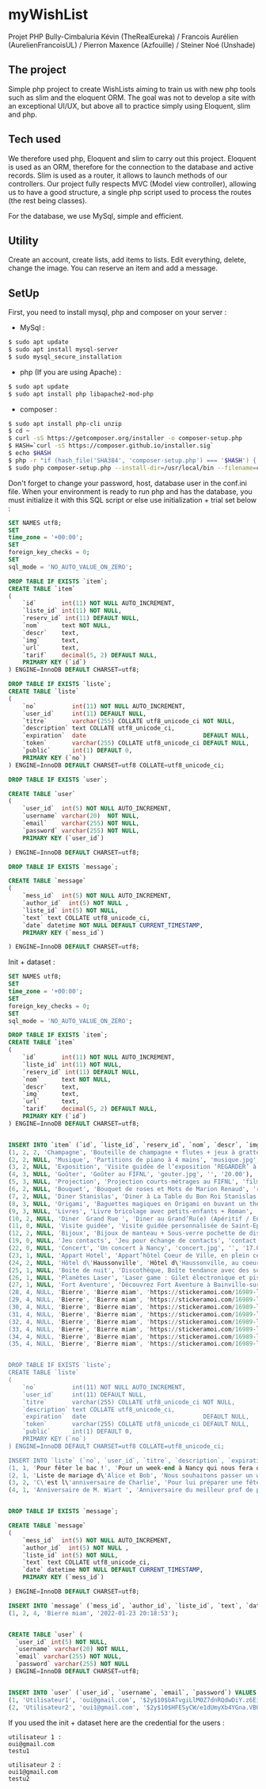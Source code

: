 # myWishList

Projet PHP Bully-Cimbaluria Kévin (TheRealEureka) / Francois Aurélien (AurelienFrancoisUL) / Pierron Maxence (Azfouille) / Steiner Noé (Unshade)

## The project

Simple php project to create WishLists aiming to train us with new php tools such as slim and the eloquent ORM. The goal was not to develop a site with an exceptional UI/UX, but above all to practice simply using Eloquent, slim and php.

## Tech used
We therefore used php, Eloquent and slim to carry out this project. Eloquent is used as an ORM, therefore for the connection to the database and active records. Slim is used as a router, it allows to launch methods of our controllers. Our project fully respects MVC (Model view controller), allowing us to have a good structure, a single php script used to process the routes (the rest being classes).

For the database, we use MySql, simple and efficient.

## Utility

Create an account, create lists, add items to lists. Edit everything, delete, change the image. 
You can reserve an item and add a message. 


## SetUp

First, you need to install mysql, php and composer on your server :

* MySql : 
```bash
$ sudo apt update
$ sudo apt install mysql-server
$ sudo mysql_secure_installation
```

* php (If you are using Apache) :
```bash
$ sudo apt update
$ sudo apt install php libapache2-mod-php
```

* composer :
```bash
$ sudo apt install php-cli unzip
$ cd ~
$ curl -sS https://getcomposer.org/installer -o composer-setup.php
$ HASH=`curl -sS https://composer.github.io/installer.sig`
$ echo $HASH
$ php -r "if (hash_file('SHA384', 'composer-setup.php') === '$HASH') { echo 'Installer verified'; } else { echo 'Installer corrupt'; unlink('composer-setup.php'); } echo PHP_EOL;"
$ sudo php composer-setup.php --install-dir=/usr/local/bin --filename=composer
```
Don't forget to change your password, host, database user in the conf.ini file.
When your environment is ready to run php and has the database, you must initialize it with this SQL script or else use initialization + trial set below :
```sql
SET NAMES utf8;
SET
time_zone = '+00:00';
SET
foreign_key_checks = 0;
SET
sql_mode = 'NO_AUTO_VALUE_ON_ZERO';

DROP TABLE IF EXISTS `item`;
CREATE TABLE `item`
(
    `id`       int(11) NOT NULL AUTO_INCREMENT,
    `liste_id` int(11) NOT NULL,
    `reserv_id` int(11) DEFAULT NULL,
    `nom`      text NOT NULL,
    `descr`    text,
    `img`      text,
    `url`      text,
    `tarif`    decimal(5, 2) DEFAULT NULL,
    PRIMARY KEY (`id`)
) ENGINE=InnoDB DEFAULT CHARSET=utf8;

DROP TABLE IF EXISTS `liste`;
CREATE TABLE `liste`
(
    `no`          int(11) NOT NULL AUTO_INCREMENT,
    `user_id`     int(11) DEFAULT NULL,
    `titre`       varchar(255) COLLATE utf8_unicode_ci NOT NULL,
    `description` text COLLATE utf8_unicode_ci,
    `expiration`  date                                 DEFAULT NULL,
    `token`       varchar(255) COLLATE utf8_unicode_ci DEFAULT NULL,
    `public`      int(1) DEFAULT 0,
    PRIMARY KEY (`no`)
) ENGINE=InnoDB DEFAULT CHARSET=utf8 COLLATE=utf8_unicode_ci;

DROP TABLE IF EXISTS `user`;

CREATE TABLE `user`
(
    `user_id`  int(5) NOT NULL AUTO_INCREMENT,
    `username` varchar(20)  NOT NULL,
    `email`    varchar(255) NOT NULL,
    `password` varchar(255) NOT NULL,
    PRIMARY KEY (`user_id`)

) ENGINE=InnoDB DEFAULT CHARSET=utf8;

DROP TABLE IF EXISTS `message`;

CREATE TABLE `message`
(
    `mess_id`  int(5) NOT NULL AUTO_INCREMENT,
    `author_id`  int(5) NOT NULL ,
    `liste_id` int(5) NOT NULL,
    `text` text COLLATE utf8_unicode_ci,
    `date` datetime NOT NULL DEFAULT CURRENT_TIMESTAMP,
    PRIMARY KEY (`mess_id`)

) ENGINE=InnoDB DEFAULT CHARSET=utf8;


```
Init + dataset :
```sql
SET NAMES utf8;
SET
time_zone = '+00:00';
SET
foreign_key_checks = 0;
SET
sql_mode = 'NO_AUTO_VALUE_ON_ZERO';

DROP TABLE IF EXISTS `item`;
CREATE TABLE `item`
(
    `id`       int(11) NOT NULL AUTO_INCREMENT,
    `liste_id` int(11) NOT NULL,
    `reserv_id` int(11) DEFAULT NULL,
    `nom`      text NOT NULL,
    `descr`    text,
    `img`      text,
    `url`      text,
    `tarif`    decimal(5, 2) DEFAULT NULL,
    PRIMARY KEY (`id`)
) ENGINE=InnoDB DEFAULT CHARSET=utf8;


INSERT INTO `item` (`id`, `liste_id`, `reserv_id`, `nom`, `descr`, `img`, `url`, `tarif`) VALUES
(1, 2, 2, 'Champagne', 'Bouteille de champagne + flutes + jeux à gratter', 'champagne.jpg', '', '20.00'),
(2, 2, NULL, 'Musique', 'Partitions de piano à 4 mains', 'musique.jpg', '', '25.00'),
(3, 2, NULL, 'Exposition', 'Visite guidée de l’exposition ‘REGARDER’ à la galerie Poirel', 'poirelregarder.jpg', '', '14.00'),
(4, 3, NULL, 'Goûter', 'Goûter au FIFNL', 'gouter.jpg', '', '20.00'),
(5, 3, NULL, 'Projection', 'Projection courts-métrages au FIFNL', 'film.jpg', '', '10.00'),
(6, 2, NULL, 'Bouquet', 'Bouquet de roses et Mots de Marion Renaud', 'rose.jpg', '', '16.00'),
(7, 2, NULL, 'Diner Stanislas', 'Diner à La Table du Bon Roi Stanislas (Apéritif /Entrée / Plat / Vin / Dessert / Café / Digestif)', 'bonroi.jpg', '', '60.00'),
(8, 3, NULL, 'Origami', 'Baguettes magiques en Origami en buvant un thé', 'origami.jpg', '', '12.00'),
(9, 3, NULL, 'Livres', 'Livre bricolage avec petits-enfants + Roman', 'bricolage.jpg', '', '24.00'),
(10, 2, NULL, 'Diner  Grand Rue ', 'Diner au Grand’Ru(e) (Apéritif / Entrée / Plat / Vin / Dessert / Café)', 'grandrue.jpg', '', '59.00'),
(11, 0, NULL, 'Visite guidée', 'Visite guidée personnalisée de Saint-Epvre jusqu’à Stanislas', 'place.jpg', '', '11.00'),
(12, 2, NULL, 'Bijoux', 'Bijoux de manteau + Sous-verre pochette de disque + Lait après-soleil', 'bijoux.jpg', '', '29.00'),
(19, 0, NULL, 'Jeu contacts', 'Jeu pour échange de contacts', 'contact.png', '', '5.00'),
(22, 0, NULL, 'Concert', 'Un concert à Nancy', 'concert.jpg', '', '17.00'),
(23, 1, NULL, 'Appart Hotel', 'Appart’hôtel Coeur de Ville, en plein centre-ville', 'apparthotel.jpg', '', '56.00'),
(24, 2, NULL, 'Hôtel d\'Haussonville', 'Hôtel d\'Haussonville, au coeur de la Vieille ville à deux pas de la place Stanislas', 'hotel_haussonville_logo.jpg', '', '169.00'),
(25, 1, NULL, 'Boite de nuit', 'Discothèque, Boîte tendance avec des soirées à thème & DJ invités', 'boitedenuit.jpg', '', '32.00'),
(26, 1, NULL, 'Planètes Laser', 'Laser game : Gilet électronique et pistolet laser comme matériel, vous voilà équipé.', 'laser.jpg', '', '15.00'),
(27, 1, NULL, 'Fort Aventure', 'Découvrez Fort Aventure à Bainville-sur-Madon, un site Accropierre unique en Lorraine ! Des Parcours Acrobatiques pour petits et grands, Jeu Mission Aventure, Crypte de Crapahute, Tyrolienne, Saut à l\'élastique inversé,\r\n        Toboggan géant... et bien plus encore.', 'fort.jpg', '', '25.00'),
(28, 4, NULL, 'Bierre', 'Bierre miam', 'https://stickeramoi.com/16989-large_default/sticker-cocktail-bierre.jpg', NULL, '10.00'),
(29, 4, NULL, 'Bierre', 'Bierre miam', 'https://stickeramoi.com/16989-large_default/sticker-cocktail-bierre.jpg', NULL, '10.00'),
(30, 4, NULL, 'Bierre', 'Bierre miam', 'https://stickeramoi.com/16989-large_default/sticker-cocktail-bierre.jpg', NULL, '10.00'),
(31, 4, NULL, 'Bierre', 'Bierre miam', 'https://stickeramoi.com/16989-large_default/sticker-cocktail-bierre.jpg', NULL, '10.00'),
(32, 4, NULL, 'Bierre', 'Bierre miam', 'https://stickeramoi.com/16989-large_default/sticker-cocktail-bierre.jpg', NULL, '10.00'),
(33, 4, NULL, 'Bierre', 'Bierre miam', 'https://stickeramoi.com/16989-large_default/sticker-cocktail-bierre.jpg', NULL, '10.00'),
(34, 4, NULL, 'Bierre', 'Bierre miam', 'https://stickeramoi.com/16989-large_default/sticker-cocktail-bierre.jpg', NULL, '10.00'),
(35, 4, NULL, 'Bierre', 'Bierre miam', 'https://stickeramoi.com/16989-large_default/sticker-cocktail-bierre.jpg', NULL, '10.00');


DROP TABLE IF EXISTS `liste`;
CREATE TABLE `liste`
(
    `no`          int(11) NOT NULL AUTO_INCREMENT,
    `user_id`     int(11) DEFAULT NULL,
    `titre`       varchar(255) COLLATE utf8_unicode_ci NOT NULL,
    `description` text COLLATE utf8_unicode_ci,
    `expiration`  date                                 DEFAULT NULL,
    `token`       varchar(255) COLLATE utf8_unicode_ci DEFAULT NULL,
    `public`      int(1) DEFAULT 0,
    PRIMARY KEY (`no`)
) ENGINE=InnoDB DEFAULT CHARSET=utf8 COLLATE=utf8_unicode_ci;

INSERT INTO `liste` (`no`, `user_id`, `titre`, `description`, `expiration`, `token`, `public`) VALUES
(1, 1, 'Pour fêter le bac !', 'Pour un week-end à Nancy qui nous fera oublier les épreuves. ', '2018-06-27', 'eae6204bad34c1745b560db21af352a3', 1),
(2, 1, 'Liste de mariage d\'Alice et Bob', 'Nous souhaitons passer un week-end royal à Nancy pour notre lune de miel :)', '2018-06-30', '3b47b14bbdbd535feeed1be17a268373', 1),
(3, 2, 'C\'est l\'anniversaire de Charlie', 'Pour lui préparer une fête dont il se souviendra :)', '2017-12-12', '2c64734aed2bf3a0ff833388c2ad2eca', 0),
(4, 1, 'Anniversaire de M. Wiart ', 'Anniversaire du meilleur prof de php', '2022-02-03', '9c2d85dc61f1d45a6fd88d71d3d60b60', 1);


DROP TABLE IF EXISTS `message`;

CREATE TABLE `message`
(
    `mess_id`  int(5) NOT NULL AUTO_INCREMENT,
    `author_id`  int(5) NOT NULL ,
    `liste_id` int(5) NOT NULL,
    `text` text COLLATE utf8_unicode_ci,
    `date` datetime NOT NULL DEFAULT CURRENT_TIMESTAMP,
    PRIMARY KEY (`mess_id`)

) ENGINE=InnoDB DEFAULT CHARSET=utf8;

INSERT INTO `message` (`mess_id`, `author_id`, `liste_id`, `text`, `date`) VALUES
(1, 2, 4, 'Bierre miam', '2022-01-23 20:18:53');


CREATE TABLE `user` (
  `user_id` int(5) NOT NULL,
  `username` varchar(20) NOT NULL,
  `email` varchar(255) NOT NULL,
  `password` varchar(255) NOT NULL
) ENGINE=InnoDB DEFAULT CHARSET=utf8;


INSERT INTO `user` (`user_id`, `username`, `email`, `password`) VALUES
(1, 'Utilisateur1', 'oui@gmail.com', '$2y$10$bATvgiLlM0Z7dnRQdwDiY.z6EiWFmwHp5haevohRt43He3QTkK5Hq'),
(2, 'Utilisateur2', 'oui1@gmail.com', '$2y$10$HFESyCW/e1dUmyXb4YGna.VBOLbyrzls.N7mkyxJ/lUbSHK1aFTsK');
```

If you used the init + dataset here are the credential for the users :
```
utilisateur 1 : 
oui@gmail.com
testu1

utilisateur 2 : 
oui1@gmail.com
testu2
```

